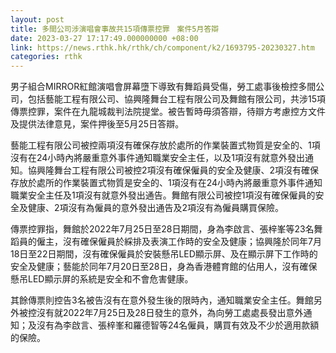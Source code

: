 ```yaml
---
layout: post
title: 多間公司涉演唱會事故共15項傳票控罪　案件5月答辯
date: 2023-03-27 17:17:49.000000000 +08:00
link: https://news.rthk.hk/rthk/ch/component/k2/1693795-20230327.htm
categories: rthk
---
```


男子組合MIRROR紅館演唱會屏幕墮下導致有舞蹈員受傷，勞工處事後檢控多間公司，包括藝能工程有限公司、協興隆舞台工程有限公司及舞館有限公司，共涉15項傳票控罪，案件在九龍城裁判法院提堂。被告暫時毋須答辯，待辯方考慮控方文件及提供法律意見，案件押後至5月25日答辯。

藝能工程有限公司被控兩項沒有確保存放於處所的作業裝置式物質是安全的、1項沒有在24小時內將嚴重意外事件通知職業安全主任，以及1項沒有就意外發出通知。協興隆舞台工程有限公司被控2項沒有確保僱員的安全及健康、2項沒有確保存放於處所的作業裝置式物質是安全的、1項沒有在24小時內將嚴重意外事件通知職業安全主任及1項沒有就意外發出通告。舞館有限公司被控1項沒有確保僱員的安全及健康、2項沒有為僱員的意外發出通告及2項沒有為僱員購買保險。

傳票控罪指，舞館於2022年7月25日至28日期間，身為李啟言、張梓峯等23名舞蹈員的僱主，沒有確保僱員於綵排及表演工作時的安全及健康；協興隆於同年7月18日至22日期間，沒有確保僱員於安裝懸吊LED顯示屏、及在顯示屏下工作時的安全及健康；藝能於同年7月20日至28日，身為香港體育館的佔用人，沒有確保懸吊LED顯示屏的系統是安全和不會危害健康。

其餘傳票則控告3名被告沒有在意外發生後的限時內，通知職業安全主任。舞館另外被控沒有就2022年7月25日及28日發生的意外，為向勞工處處長發出意外通知；及沒有為李啟言、張梓峯和羅德智等24名僱員，購買有效及不少於適用款額的保險。
